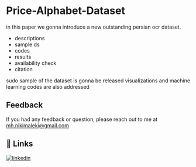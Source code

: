 # Price-Alphabet-Dataset
in this paper we gonna introduce a new outstanding persian ocr dataset.

- descriptions
- sample ds
- codes
- results
- availability check
- citation

sudo sample of the dataset is gonna be released
visualizations and machine learning codes are also addressed

## Feedback
If you had any feedback or question, please reach out to me at mh.nikimaleki@gmail.com
## 🔗 Links
[![linkedin](https://img.shields.io/badge/linkedin-0A66C2?style=for-the-badge&logo=linkedin&logoColor=white)](https://www.linkedin.com/in/mhnikimaleki/)
